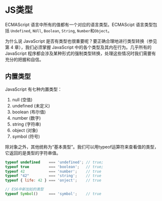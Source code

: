 # JS类型

 ECMAScript 语言中所有的值都有一个对应的语言类型。ECMAScipt 语言类型包括 `Undefined`, `NUll`, `Boolean`, `String`, `Number`和`Object`。

为什么说 JavaScript 是否有类型也很重要呢？要正确合理地进行类型转换（参见第 4 章），我们必须掌握 JavaScript 中的各个类型及其内在行为。几乎所有的 JavaScript 程序都会涉及某种形式的强制类型转换，处理这些情况时我们需要有充分的把握和自信。

## 内置类型
JavaScript 有七种内置类型：
1. null (空值)
2. undefined (未定义)
3. boolean (布尔值)
4. number (数字)
5. string (字符串)
6. object (对象)
7. symbol (符号)

除对象之外，其他统称为“基本类型”。我们可以用typeof运算符来查看值的类型，它返回的是类型的字符串值。
```javascript
typeof undefined    === 'undefined'; // true;
typeof true         === 'boolean';   // true;
typeof 42           === 'number';    // true
typeof "42"         === 'string';    // true
typeof { life: 42 } === 'onject';    // true

// ES6中新加如的类型
typeof Symbol()     === 'symbol';    // true
```
